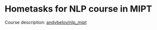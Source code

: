 # Hometasks for NLP course in MIPT
Course description: [andybelov/nlp_mipt](https://github.com/andybelov/nlp_mipt)
